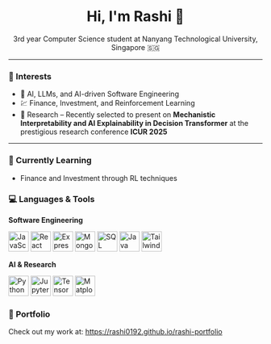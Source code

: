 <h1 align="center">Hi, I'm Rashi 👋</h1>

<p align="center">3rd year Computer Science student at Nanyang Technological University, Singapore 🇸🇬</p>

---

### 🌟 Interests
- 🤖 AI, LLMs, and AI-driven Software Engineering  
- 💹 Finance, Investment, and Reinforcement Learning  
- 🔬 Research – Recently selected to present on **Mechanistic Interpretability and AI Explainability in Decision Transformer** at the prestigious research conference **ICUR 2025**

---

### 🧠 Currently Learning
- Finance and Investment through RL techniques

### 💻 Languages & Tools

**Software Engineering**

<p align="left">
  <img src="https://cdn.jsdelivr.net/gh/devicons/devicon/icons/javascript/javascript-original.svg" width="40" alt="JavaScript"/>
  <img src="https://cdn.jsdelivr.net/gh/devicons/devicon/icons/react/react-original.svg" width="40" alt="React"/>
  <img src="https://cdn.jsdelivr.net/gh/devicons/devicon/icons/express/express-original.svg" width="40" alt="Express"/>
  <img src="https://cdn.jsdelivr.net/gh/devicons/devicon/icons/mongodb/mongodb-original.svg" width="40" alt="MongoDB"/>
  <img src="https://cdn.jsdelivr.net/gh/devicons/devicon/icons/mysql/mysql-original.svg" width="40" alt="SQL"/>
  <img src="https://cdn.jsdelivr.net/gh/devicons/devicon/icons/java/java-original.svg" width="40" alt="Java"/>
  <img src="https://cdn.jsdelivr.net/gh/devicons/devicon/icons/tailwindcss/tailwindcss-plain.svg" width="40" alt="Tailwind CSS"/>
</p>

**AI & Research**

<p align="left">
  <img src="https://cdn.jsdelivr.net/gh/devicons/devicon/icons/python/python-original.svg" width="40" alt="Python"/>
  <img src="https://cdn.jsdelivr.net/gh/devicons/devicon/icons/jupyter/jupyter-original.svg" width="40" alt="Jupyter"/>
  <img src="https://cdn.jsdelivr.net/gh/devicons/devicon/icons/tensorflow/tensorflow-original.svg" width="40" alt="TensorFlow"/>
  <img src="https://cdn.jsdelivr.net/gh/devicons/devicon/icons/matplotlib/matplotlib-original.svg" width="40" alt="Matplotlib"/>
</p>

### 🔗 Portfolio
Check out my work at: https://rashi0192.github.io/rashi-portfolio

